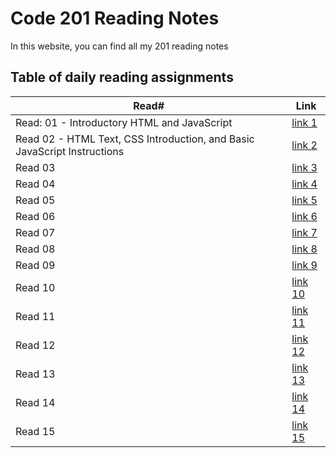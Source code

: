 # Code 201 Reading Notes

In this website, you can find all my 201 reading notes

## Table of daily reading assignments

Read#    |  Link
-----------|--------------
Read: 01 - Introductory HTML and JavaScript     |  [link 1](https://shadizak.github.io/reading-notes/class01)
Read 02 - HTML Text, CSS Introduction, and Basic JavaScript Instructions     |  [link 2](https://shadizak.github.io/reading-notes/class02)
Read 03     |  [link 3]()
Read 04     |  [link 4]()
Read 05     |  [link 5]()
Read 06     |  [link 6]()
Read 07     |  [link 7]()
Read 08     |  [link 8]()
Read 09     |  [link 9]()
Read 10    |  [link 10]()
Read 11    |  [link 11]()
Read 12    |  [link 12]()
Read 13    |  [link 13]()
Read 14    |  [link 14]()
Read 15    |  [link 15]()
